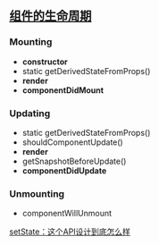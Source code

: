 ## [组件的生命周期](https://reactjs.org/docs/react-component.html#the-component-lifecycle)

### Mounting
- **constructor**
- static getDerivedStateFromProps()
- **render**
- **componentDidMount**

### Updating
- static getDerivedStateFromProps()
- shouldComponentUpdate()
- **render**
- getSnapshotBeforeUpdate()
- **componentDidUpdate**

### Unmounting
- componentWillUnmount


[setState：这个API设计到底怎么样](https://zhuanlan.zhihu.com/p/25954470)